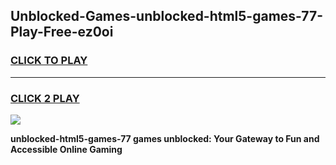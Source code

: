 
## Unblocked-Games-unblocked-html5-games-77-Play-Free-ez0oi
<h3>
<a href="https://premium76.site?title=unblocked-html5-games-77&ref=20A">CLICK TO PLAY</a></h3>
<hr>

<h3>
<a href="https://premium76.site?title=unblocked-html5-games-77&ref=20A">CLICK 2 PLAY</a>
  
</h3>

<a href="https://premium76.site?title=unblocked-html5-games-77&ref=20A"><img src="https://clearcache.store/games.png"></a>


**unblocked-html5-games-77 games unblocked: Your Gateway to Fun and Accessible Online Gaming**
